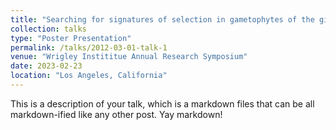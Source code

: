 ```yaml
---
title: "Searching for signatures of selection in gametophytes of the giant kelp Macrocystis pyrifera"
collection: talks
type: "Poster Presentation"
permalink: /talks/2012-03-01-talk-1
venue: "Wrigley Instititue Annual Research Symposium"
date: 2023-02-23
location: "Los Angeles, California"
---
```


This is a description of your talk, which is a markdown files that can be all markdown-ified like any other post. Yay markdown!
